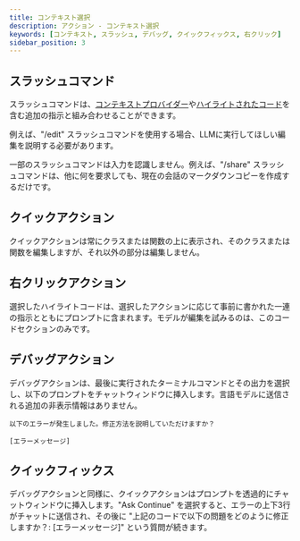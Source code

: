 ```yaml
---
title: コンテキスト選択
description: アクション - コンテキスト選択
keywords: [コンテキスト, スラッシュ, デバッグ, クイックフィックス, 右クリック]
sidebar_position: 3
---
```


## スラッシュコマンド

スラッシュコマンドは、[コンテキストプロバイダー](chat/context-selection.md)や[ハイライトされたコード](chat/context-selection.md)を含む追加の指示と組み合わせることができます。

例えば、"/edit" スラッシュコマンドを使用する場合、LLMに実行してほしい編集を説明する必要があります。

一部のスラッシュコマンドは入力を認識しません。例えば、"/share" スラッシュコマンドは、他に何を要求しても、現在の会話のマークダウンコピーを作成するだけです。

## クイックアクション

クイックアクションは常にクラスまたは関数の上に表示され、そのクラスまたは関数を編集しますが、それ以外の部分は編集しません。

## 右クリックアクション

選択したハイライトコードは、選択したアクションに応じて事前に書かれた一連の指示とともにプロンプトに含まれます。モデルが編集を試みるのは、このコードセクションのみです。

## デバッグアクション

デバッグアクションは、最後に実行されたターミナルコマンドとその出力を選択し、以下のプロンプトをチャットウィンドウに挿入します。言語モデルに送信される追加の非表示情報はありません。

```
以下のエラーが発生しました。修正方法を説明していただけますか？

[エラーメッセージ]
```

## クイックフィックス

デバッグアクションと同様に、クイックアクションはプロンプトを透過的にチャットウィンドウに挿入します。"Ask Continue" を選択すると、エラーの上下3行がチャットに送信され、その後に "上記のコードで以下の問題をどのように修正しますか？: [エラーメッセージ]" という質問が続きます。
